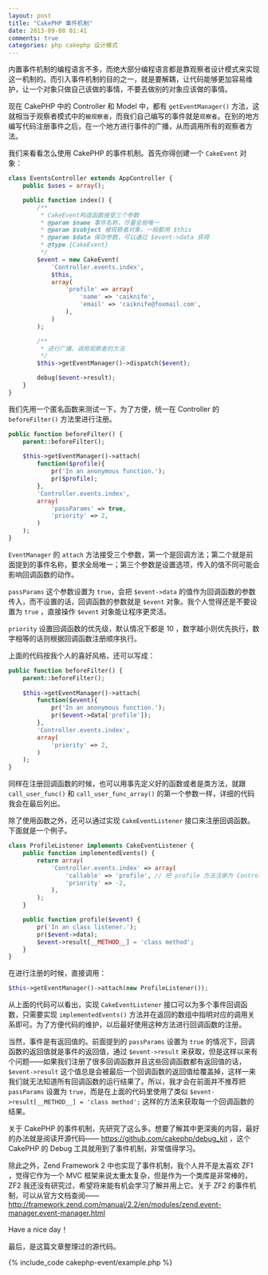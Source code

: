 ```yaml
---
layout: post
title: "CakePHP 事件机制"
date: 2013-09-08 01:41
comments: true
categories: php cakephp 设计模式
---
```

内置事件机制的编程语言不多，而绝大部分编程语言都是靠观察者设计模式来实现这一机制的。而引入事件机制的目的之一，就是要解耦，让代码能够更加容易维护，让一个对象只做自己该做的事情，不要去做别的对象应该做的事情。

现在 CakePHP 中的 Controller 和 Model 中，都有 `getEventManager()` 方法，这就相当于观察者模式中的`被观察者`，而我们自己编写的事件就是`观察者`。在别的地方编写代码注册事件之后，在一个地方进行事件的广播，从而调用所有的观察者方法。

<!-- more -->

我们来看看怎么使用 CakePHP 的事件机制。首先你得创建一个 `CakeEvent` 对象：

``` php
class EventsController extends AppController {
    public $uses = array();

    public function index() {
        /**
         * CakeEvent构造函数接受三个参数
         * @param $name 事件名称，尽量全局唯一
         * @param $subject 被观察者对象，一般都用 $this
         * @param $data 保存参数，可以通过 $event->data 获得
         * @type {CakeEvent}
         */
        $event = new CakeEvent(
            'Controller.events.index', 
            $this, 
            array(
                'profile' => array(
                    'name' => 'caiknife', 
                    'email' => 'caiknife@foxmail.com',
                ),
            )
        );

        /**
         * 进行广播，调用观察者的方法
         */
        $this->getEventManager()->dispatch($event);

        debug($event->result);
    }
}

```

我们先用一个匿名函数来测试一下，为了方便，统一在 Controller 的 `beforeFilter()` 方法里进行注册。

``` php
public function beforeFilter() {
    parent::beforeFilter();
    
    $this->getEventManager()->attach(
        function($profile){
            pr('In an anonymous function.');
            pr($profile);
        }, 
        'Controller.events.index', 
        array(
            'passParams' => true,
            'priority' => 2,
        )
    );
}
```

`EventManager` 的 `attach` 方法接受三个参数，第一个是回调方法；第二个就是前面提到的事件名称，要求全局唯一；第三个参数是设置选项，传入的值不同可能会影响回调函数的动作。

`passParams` 这个参数设置为 `true`，会把 `$event->data` 的值作为回调函数的参数传入，而不设置的话，回调函数的参数就是 `$event` 对象。我个人觉得还是不要设置为 `true` ，直接操作 `$event` 对象能让程序更灵活。

`priority` 设置回调函数的优先级，默认情况下都是 10 ，数字越小则优先执行，数字相等的话则根据回调函数注册顺序执行。

上面的代码按我个人的喜好风格，还可以写成：

``` php
public function beforeFilter() {
    parent::beforeFilter();
    
    $this->getEventManager()->attach(
        function($event){
            pr('In an anonymous function.');
            pr($event->data['profile']);
        }, 
        'Controller.events.index', 
        array(
            'priority' => 2,
        )
    );
}
```

同样在注册回调函数的时候，也可以用事先定义好的函数或者是类方法，就跟 `call_user_func()` 和 `call_user_func_array()` 的第一个参数一样，详细的代码我会在最后列出。

除了使用函数之外，还可以通过实现 `CakeEventListener` 接口来注册回调函数。下面就是一个例子。

``` php
class ProfileListener implements CakeEventListener {
    public function implementedEvents() {
        return array(
            'Controller.events.index' => array(
                'callable' => 'profile', // 把 profile 方法注册为 Controller.events.index 这个事件的回调函数
                'priority' => -2,
            ),
        );
    }

    public function profile($event) {
        pr('In an class listener.');
        pr($event->data);
        $event->result[__METHOD__] = 'class method';
    }
}
```

在进行注册的时候，直接调用：

``` php
$this->getEventManager()->attach(new ProfileListener());
```

从上面的代码可以看出，实现 `CakeEventListener` 接口可以为多个事件回调函数，只需要实现 `implementedEvents()` 方法并在返回的数组中指明对应的调用关系即可。为了方便代码的维护，以后最好使用这种方法进行回调函数的注册。

当然，事件是有返回值的。前面提到的 `passParams` 设置为 `true` 的情况下，回调函数的返回值就是事件的返回值，通过 `$event->result` 来获取，但是这样以来有个问题——如果我们注册了很多回调函数并且这些回调函数都有返回值的话，`$event->result` 这个值总是会被最后一个回调函数的返回值给覆盖掉，这样一来我们就无法知道所有回调函数的运行结果了。所以，我才会在前面并不推荐把 `passParams` 设置为 `true`，而是在上面的代码里使用了类似 `$event->result[__METHOD__] = 'class method';` 这样的方法来获取每一个回调函数的结果。

关于 CakePHP 的事件机制，先研究了这么多。想要了解其中更深奥的内容，最好的办法就是阅读开源代码—— <https://github.com/cakephp/debug_kit> ，这个 CakePHP 的 Debug 工具就用到了事件机制，非常值得学习。

除此之外，Zend Framework 2 中也实现了事件机制，我个人并不是太喜欢 ZF1 ，觉得它作为一个 MVC 框架来说太重太复杂，但是作为一个类库是非常棒的， ZF2 我还没有研究过，希望将来能有机会学习了解并用上它。关于 ZF2 的事件机制，可以从官方文档查阅—— <http://framework.zend.com/manual/2.2/en/modules/zend.event-manager.event-manager.html>

Have a nice day！

最后，是这篇文章整理过的源代码。

{% include_code cakephp-event/example.php %}